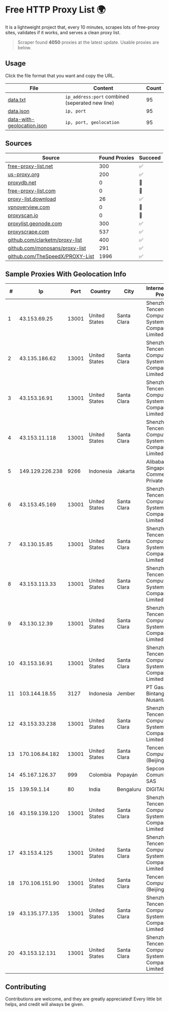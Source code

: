 
# Free HTTP Proxy List 🌍

It is a lightweight project that, every 10 minutes, scrapes lots of free-proxy sites, validates if it works, and serves a clean proxy list.


> Scraper found **4050** proxies at the latest update. Usable proxies are below.

## Usage

Click the file format that you want and copy the URL.


|File|Content|Count|
|----|-------|-----|
|[data.txt](https://raw.githubusercontent.com/themiralay/Proxy-List-World/master/data.txt)|`ip_address:port` combined (seperated new line)|95|
|[data.json](https://raw.githubusercontent.com/themiralay/Proxy-List-World/master/data.json)|`ip, port`|95|
|[data-with-geolocation.json](https://raw.githubusercontent.com/themiralay/Proxy-List-World/master/data-with-geolocation.json)|`ip, port, geolocation`|95|

## Sources

|Source|Found Proxies|Succeed|
|------|-------------|-------|
|[free-proxy-list.net](https://free-proxy-list.net)|300|✅|
|[us-proxy.org](https://www.us-proxy.org)|200|✅|
|[proxydb.net](http://proxydb.net)|0|🚫|
|[free-proxy-list.com](https://free-proxy-list.com/?page=&port=&type%5B%5D=http&type%5B%5D=https&up_time=0&search=Search)|0|🚫|
|[proxy-list.download](https://www.proxy-list.download/HTTP)|26|✅|
|[vpnoverview.com](https://vpnoverview.com/privacy/anonymous-browsing/free-proxy-servers)|0|🚫|
|[proxyscan.io](https://www.proxyscan.io)|0|🚫|
|[proxylist.geonode.com](https://proxylist.geonode.com/api/proxy-list?limit=300&page=1&sort_by=lastChecked&sort_type=desc&protocols=http,https)|300|✅|
|[proxyscrape.com](https://api.proxyscrape.com/v2/?request=displayproxies&protocol=http&timeout=10000&country=all&ssl=all&anonymity=all)|537|✅|
|[github.com/clarketm/proxy-list](https://raw.githubusercontent.com/clarketm/proxy-list/master/proxy-list-raw.txt)|400|✅|
|[github.com/monosans/proxy-list](https://raw.githubusercontent.com/monosans/proxy-list/main/proxies/http.txt)|291|✅|
|[github.com/TheSpeedX/PROXY-List](https://raw.githubusercontent.com/TheSpeedX/PROXY-List/master/http.txt)|1996|✅|


## Sample Proxies With Geolocation Info

|#|Ip|Port|Country|City|Internet Service Provider|
|-|--|----|-------|----|-------------------------|
|1|43.153.69.25|13001|United States|Santa Clara|Shenzhen Tencent Computer Systems Company Limited|
|2|43.135.186.62|13001|United States|Santa Clara|Shenzhen Tencent Computer Systems Company Limited|
|3|43.153.16.91|13001|United States|Santa Clara|Shenzhen Tencent Computer Systems Company Limited|
|4|43.153.11.118|13001|United States|Santa Clara|Shenzhen Tencent Computer Systems Company Limited|
|5|149.129.226.238|9266|Indonesia|Jakarta|Alibaba.com Singapore E-Commerce Private Limited|
|6|43.153.45.169|13001|United States|Santa Clara|Shenzhen Tencent Computer Systems Company Limited|
|7|43.130.15.85|13001|United States|Santa Clara|Shenzhen Tencent Computer Systems Company Limited|
|8|43.153.113.33|13001|United States|Santa Clara|Shenzhen Tencent Computer Systems Company Limited|
|9|43.130.12.39|13001|United States|Santa Clara|Shenzhen Tencent Computer Systems Company Limited|
|10|43.153.16.91|13001|United States|Santa Clara|Shenzhen Tencent Computer Systems Company Limited|
|11|103.144.18.55|3127|Indonesia|Jember|PT Gasatek Bintang Nusantara|
|12|43.153.33.238|13001|United States|Santa Clara|Shenzhen Tencent Computer Systems Company Limited|
|13|170.106.84.182|13001|United States|Santa Clara|Tencent Cloud Computing (Beijing) Co|
|14|45.167.126.37|999|Colombia|Popayán|Sepcom Comunicaciones SAS|
|15|139.59.1.14|80|India|Bengaluru|DIGITALOCEAN|
|16|43.159.139.120|13001|United States|Santa Clara|Shenzhen Tencent Computer Systems Company Limited|
|17|43.153.4.125|13001|United States|Santa Clara|Shenzhen Tencent Computer Systems Company Limited|
|18|170.106.151.90|13001|United States|Santa Clara|Tencent Cloud Computing (Beijing) Co|
|19|43.135.177.135|13001|United States|Santa Clara|Shenzhen Tencent Computer Systems Company Limited|
|20|43.153.12.131|13001|United States|Santa Clara|Shenzhen Tencent Computer Systems Company Limited|



## Contributing

Contributions are welcome, and they are greatly appreciated! Every
little bit helps, and credit will always be given.

